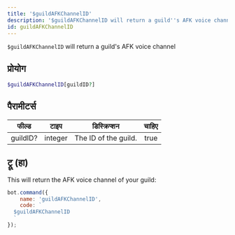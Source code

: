 ```yaml
---
title: '$guildAFKChannelID'
description: '$guildAFKChannelID will return a guild''s AFK voice channel.'
id: guildAFKChannelID
---
```


`$guildAFKChannelID` will return a guild's AFK voice channel

## प्रोयोग

```php
$guildAFKChannelID[guildID?]
```

## पैरामीटर्स

| फील्ड    | टाइप    | डिस्क्रिप्शन         | चाहिए |
| -------- | ------- | -------------------- |:-----:|
| guildID? | integer | The ID of the guild. | true  |

## ट्रू (हा)

This will return the AFK voice channel of your guild:

```javascript
bot.command({
    name: 'guildAFKChannelID',
    code: `
  $guildAFKChannelID
  `
});
```
